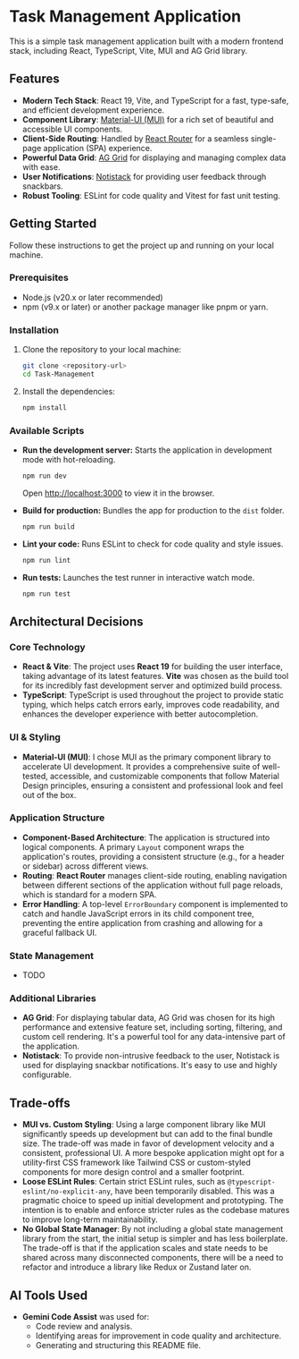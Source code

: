 # Task Management Application

This is a simple task management application built with a modern frontend stack, including React, TypeScript, Vite, MUI and AG Grid library.

## Features

- **Modern Tech Stack**: React 19, Vite, and TypeScript for a fast, type-safe, and efficient development experience.
- **Component Library**: [Material-UI (MUI)](https://mui.com/) for a rich set of beautiful and accessible UI components.
- **Client-Side Routing**: Handled by [React Router](https://reactrouter.com/) for a seamless single-page application (SPA) experience.
- **Powerful Data Grid**: [AG Grid](https://www.ag-grid.com/) for displaying and managing complex data with ease.
- **User Notifications**: [Notistack](https://notistack.com/) for providing user feedback through snackbars.
- **Robust Tooling**: ESLint for code quality and Vitest for fast unit testing.

## Getting Started

Follow these instructions to get the project up and running on your local machine.

### Prerequisites

- Node.js (v20.x or later recommended)
- npm (v9.x or later) or another package manager like pnpm or yarn.

### Installation

1.  Clone the repository to your local machine:
    ```bash
    git clone <repository-url>
    cd Task-Management
    ```

2.  Install the dependencies:
    ```bash
    npm install
    ```

### Available Scripts

-   **Run the development server:**
    Starts the application in development mode with hot-reloading.
    ```bash
    npm run dev
    ```
    Open [http://localhost:3000](http://localhost:3000) to view it in the browser.

-   **Build for production:**
    Bundles the app for production to the `dist` folder.
    ```bash
    npm run build
    ```

-   **Lint your code:**
    Runs ESLint to check for code quality and style issues.
    ```bash
    npm run lint
    ```

-   **Run tests:**
    Launches the test runner in interactive watch mode.
    ```bash
    npm run test
    ```

## Architectural Decisions

### Core Technology

-   **React & Vite**: The project uses **React 19** for building the user interface, taking advantage of its latest features. **Vite** was chosen as the build tool for its incredibly fast development server and optimized build process.
-   **TypeScript**: TypeScript is used throughout the project to provide static typing, which helps catch errors early, improves code readability, and enhances the developer experience with better autocompletion.

### UI & Styling

-   **Material-UI (MUI)**: I chose MUI as the primary component library to accelerate UI development. It provides a comprehensive suite of well-tested, accessible, and customizable components that follow Material Design principles, ensuring a consistent and professional look and feel out of the box.

### Application Structure

-   **Component-Based Architecture**: The application is structured into logical components. A primary `Layout` component wraps the application's routes, providing a consistent structure (e.g., for a header or sidebar) across different views.
-   **Routing**: **React Router** manages client-side routing, enabling navigation between different sections of the application without full page reloads, which is standard for a modern SPA.
-   **Error Handling**: A top-level `ErrorBoundary` component is implemented to catch and handle JavaScript errors in its child component tree, preventing the entire application from crashing and allowing for a graceful fallback UI.

### State Management

-   TODO

### Additional Libraries

-   **AG Grid**: For displaying tabular data, AG Grid was chosen for its high performance and extensive feature set, including sorting, filtering, and custom cell rendering. It's a powerful tool for any data-intensive part of the application.
-   **Notistack**: To provide non-intrusive feedback to the user, Notistack is used for displaying snackbar notifications. It's easy to use and highly configurable.

## Trade-offs

-   **MUI vs. Custom Styling**: Using a large component library like MUI significantly speeds up development but can add to the final bundle size. The trade-off was made in favor of development velocity and a consistent, professional UI. A more bespoke application might opt for a utility-first CSS framework like Tailwind CSS or custom-styled components for more design control and a smaller footprint.
-   **Loose ESLint Rules**: Certain strict ESLint rules, such as `@typescript-eslint/no-explicit-any`, have been temporarily disabled. This was a pragmatic choice to speed up initial development and prototyping. The intention is to enable and enforce stricter rules as the codebase matures to improve long-term maintainability.
-   **No Global State Manager**: By not including a global state management library from the start, the initial setup is simpler and has less boilerplate. The trade-off is that if the application scales and state needs to be shared across many disconnected components, there will be a need to refactor and introduce a library like Redux or Zustand later on.

## AI Tools Used

-   **Gemini Code Assist** was used for:
    -   Code review and analysis.
    -   Identifying areas for improvement in code quality and architecture.
    -   Generating and structuring this README file.
